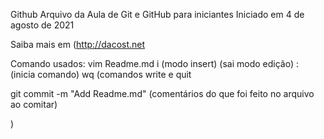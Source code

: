 Github
Arquivo da Aula de Git e GitHub para iniciantes
Iniciado em 4 de agosto de 2021

Saiba mais em (http://dacost.net


Comando usados:
vim Readme.md
i (modo insert)
<esc> (sai modo edição)
: (inicia comando)
wq (comandos write e quit

git commit -m "Add Readme.md" (comentários do que foi feito no arquivo ao comitar)

)
